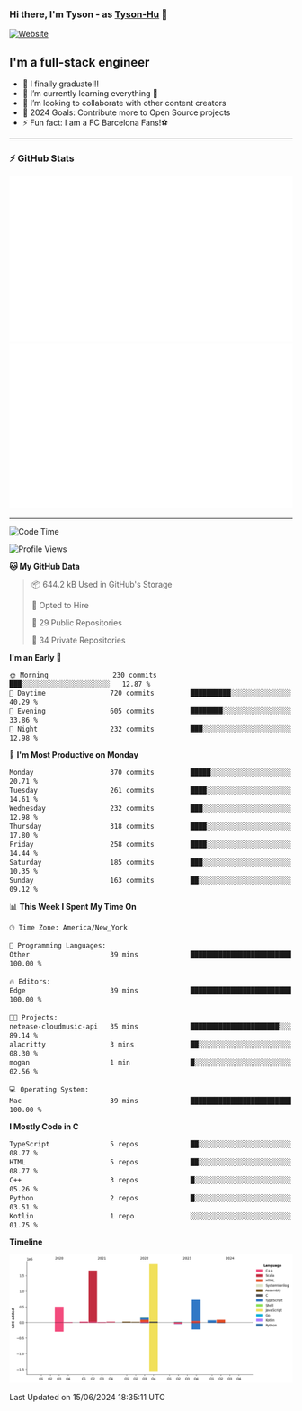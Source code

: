 ### Hi there, I'm Tyson - as [Tyson-Hu][website] 👋

[![Website](https://img.shields.io/website?label=Tianzhe.me&style=for-the-badge&url=https%3A%2F%2Ftianzhe.me)](https://tianzhe.me)


## I'm a full-stack engineer

- 🔭 I finally graduate!!!
- 🌱 I’m currently learning everything 🤣
- 👯 I’m looking to collaborate with other content creators
- 🥅 2024 Goals: Contribute more to Open Source projects
- ⚡ Fun fact: I am a FC Barcelona Fans!⚽️

---

### ⚡️ GitHub Stats
![](https://raw.githubusercontent.com/Tyson-Hu/github-stats-card/master/generated/overview.svg)
![](https://raw.githubusercontent.com/Tyson-Hu/github-stats-card/master/generated/languages.svg)

---

<!--START_SECTION:waka-->
![Code Time](http://img.shields.io/badge/Code%20Time-153%20hrs%2020%20mins-blue)

![Profile Views](http://img.shields.io/badge/Profile%20Views-1-blue)

**🐱 My GitHub Data** 

> 📦 644.2 kB Used in GitHub's Storage 
 > 
> 💼 Opted to Hire
 > 
> 📜 29 Public Repositories 
 > 
> 🔑 34 Private Repositories 
 > 
**I'm an Early 🐤** 

```text
🌞 Morning                230 commits         ███░░░░░░░░░░░░░░░░░░░░░░   12.87 % 
🌆 Daytime                720 commits         ██████████░░░░░░░░░░░░░░░   40.29 % 
🌃 Evening                605 commits         ████████░░░░░░░░░░░░░░░░░   33.86 % 
🌙 Night                  232 commits         ███░░░░░░░░░░░░░░░░░░░░░░   12.98 % 
```
📅 **I'm Most Productive on Monday** 

```text
Monday                   370 commits         █████░░░░░░░░░░░░░░░░░░░░   20.71 % 
Tuesday                  261 commits         ████░░░░░░░░░░░░░░░░░░░░░   14.61 % 
Wednesday                232 commits         ███░░░░░░░░░░░░░░░░░░░░░░   12.98 % 
Thursday                 318 commits         ████░░░░░░░░░░░░░░░░░░░░░   17.80 % 
Friday                   258 commits         ████░░░░░░░░░░░░░░░░░░░░░   14.44 % 
Saturday                 185 commits         ███░░░░░░░░░░░░░░░░░░░░░░   10.35 % 
Sunday                   163 commits         ██░░░░░░░░░░░░░░░░░░░░░░░   09.12 % 
```


📊 **This Week I Spent My Time On** 

```text
🕑︎ Time Zone: America/New_York

💬 Programming Languages: 
Other                    39 mins             █████████████████████████   100.00 % 

🔥 Editors: 
Edge                     39 mins             █████████████████████████   100.00 % 

🐱‍💻 Projects: 
netease-cloudmusic-api   35 mins             ██████████████████████░░░   89.14 % 
alacritty                3 mins              ██░░░░░░░░░░░░░░░░░░░░░░░   08.30 % 
mogan                    1 min               █░░░░░░░░░░░░░░░░░░░░░░░░   02.56 % 

💻 Operating System: 
Mac                      39 mins             █████████████████████████   100.00 % 
```

**I Mostly Code in C** 

```text
TypeScript               5 repos             ██░░░░░░░░░░░░░░░░░░░░░░░   08.77 % 
HTML                     5 repos             ██░░░░░░░░░░░░░░░░░░░░░░░   08.77 % 
C++                      3 repos             █░░░░░░░░░░░░░░░░░░░░░░░░   05.26 % 
Python                   2 repos             █░░░░░░░░░░░░░░░░░░░░░░░░   03.51 % 
Kotlin                   1 repo              ░░░░░░░░░░░░░░░░░░░░░░░░░   01.75 % 
```



**Timeline**

![Lines of Code chart](https://raw.githubusercontent.com/Tyson-Hu/Tyson-Hu/main/assets/bar_graph.png)


 Last Updated on 15/06/2024 18:35:11 UTC
<!--END_SECTION:waka-->


[website]: https://github.com/Tyson-Hu
